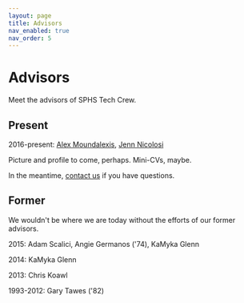 ```yaml
---
layout: page
title: Advisors
nav_enabled: true
nav_order: 5
---
```


<!-- title: Advisors -->
<!-- categories: pages -->
<!-- tags: advisors -->
<!-- published: 2017-06-06T22:30:00-05:00 -->
<!-- updated: 2017-06-29T09:30:00-05:00 -->
<!-- summary: Meet the advisors of SPHS tech crew. -->

# Advisors

Meet the advisors of SPHS Tech Crew.

## Present

2016-present: [Alex Moundalexis](https://www.linkedin.com/in/moundalexis/), [Jenn Nicolosi](https://www.linkedin.com/in/jennifer-nicolosi-b5699a22)

Picture and profile to come, perhaps. Mini-CVs, maybe.

In the meantime, [contact us](contact.html) if you have questions.

## Former

We wouldn't be where we are today without the efforts of our former advisors.
 
2015: Adam Scalici, Angie Germanos ('74), KaMyka Glenn
 
2014: KaMyka Glenn
 
2013: Chris Koawl
 
1993-2012: Gary Tawes ('82)

<!-- EOF -->
